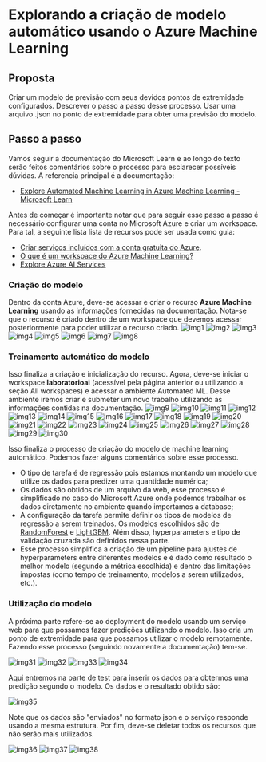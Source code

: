 # Explorando a criação de modelo automático usando o Azure Machine Learning

## Proposta

Criar um modelo de previsão com seus devidos pontos de extremidade configurados. Descrever o passo a passo desse processo. Usar uma arquivo .json no ponto de extremidade para obter uma previsão do modelo.

## Passo a passo

Vamos seguir a documentação do Microsoft Learn e ao longo do texto serão feitos comentários sobre o processo para esclarecer possíveis dúvidas. A referencia principal é a documentação:

- [Explore Automated Machine Learning in Azure Machine Learning - Microsoft Learn](https://microsoftlearning.github.io/mslearn-ai-fundamentals/Instructions/Labs/01-machine-learning.html)

Antes de começar é importante notar que para seguir esse passo a passo é necessário configurar uma conta no Microsoft Azure e criar um workspace.
Para tal, a seguinte lista lista de recursos pode ser usada como guia:

- [Criar serviços incluídos com a conta gratuita do Azure](https://learn.microsoft.com/pt-br/azure/cost-management-billing/manage/create-free-services).
- [O que é um workspace do Azure Machine Learning?](https://learn.microsoft.com/pt-br/azure/machine-learning/concept-workspace?view=azureml-api-2)
- [Explore Azure AI Services](https://microsoftlearning.github.io/mslearn-ai-fundamentals/Instructions/Labs/02-content-safety.html)

### Criação do modelo

Dentro da conta Azure, deve-se acessar e criar o recurso **Azure Machine Learning** usando as informações fornecidas na documentação. Nota-se que o recurso é criado dentro de um workspace que devemos acessar posteriormente para poder utilizar o recurso criado.
![img1](../Imagens/Lab_Projeto_1_imagens/img1.png)
![img2](../Imagens/Lab_Projeto_1_imagens/img2.png)
![img3](../Imagens/Lab_Projeto_1_imagens/img3.png)
![img4](../Imagens/Lab_Projeto_1_imagens/img4.png)
![img5](../Imagens/Lab_Projeto_1_imagens/img5.png)
![img6](../Imagens/Lab_Projeto_1_imagens/img6.png)
![img7](../Imagens/Lab_Projeto_1_imagens/img7.png)
![img8](../Imagens/Lab_Projeto_1_imagens/img8.png)

### Treinamento automático do modelo

Isso finaliza a criação e inicialização do recurso. Agora, deve-se iniciar o workspace **laboratorioai** (acessível pela página anterior ou utilizando a seção All workspaces) e acessar o ambiente Automated ML. Desse ambiente iremos criar e submeter um novo trabalho utilizando as informações contidas na documentação.
![img9](../Imagens/Lab_Projeto_1_imagens/img9.png)
![img10](../Imagens/Lab_Projeto_1_imagens/img10.png)
![img11](../Imagens/Lab_Projeto_1_imagens/img11.png)
![img12](../Imagens/Lab_Projeto_1_imagens/img12.png)
![img13](../Imagens/Lab_Projeto_1_imagens/img13.png)
![img14](../Imagens/Lab_Projeto_1_imagens/img14.png)
![img15](../Imagens/Lab_Projeto_1_imagens/img15.png)
![img16](../Imagens/Lab_Projeto_1_imagens/img16.png)
![img17](../Imagens/Lab_Projeto_1_imagens/img17.png)
![img18](../Imagens/Lab_Projeto_1_imagens/img18.png)
![img19](../Imagens/Lab_Projeto_1_imagens/img19.png)
![img20](../Imagens/Lab_Projeto_1_imagens/img20.png)
![img21](../Imagens/Lab_Projeto_1_imagens/img21.png)
![img22](../Imagens/Lab_Projeto_1_imagens/img22.png)
![img23](../Imagens/Lab_Projeto_1_imagens/img23.png)
![img24](../Imagens/Lab_Projeto_1_imagens/img24.png)
![img25](../Imagens/Lab_Projeto_1_imagens/img25.png)
![img26](../Imagens/Lab_Projeto_1_imagens/img26.png)
![img27](../Imagens/Lab_Projeto_1_imagens/img27.png)
![img28](../Imagens/Lab_Projeto_1_imagens/img28.png)
![img29](../Imagens/Lab_Projeto_1_imagens/img29.png)
![img30](../Imagens/Lab_Projeto_1_imagens/img30.png)

Isso finaliza o processo de criação do modelo de machine learning automático. Podemos fazer alguns comentários sobre esse processo.

- O tipo de tarefa é de regressão pois estamos montando um modelo que utilize os dados para predizer uma quantidade numérica;
- Os dados são obtidos de um arquivo da web, esse processo é simplificado no caso do Microsoft Azure onde podemos trabalhar os dados diretamente no ambiente quando importamos a database;
- A configuração da tarefa permite definir os tipos de modelos de regressão a serem treinados. Os modelos escolhidos são de [RandomForest](https://en.wikipedia.org/wiki/Random_forest) e [LightGBM](https://en.wikipedia.org/wiki/LightGBM). Além disso, hyperparameters e tipo de validação cruzada são definidos nessa parte.
- Esse processo simplifica a criação de um pipeline para ajustes de hyperparameters entre diferentes modelos e é dado como resultado o melhor modelo (segundo a métrica escolhida) e dentro das limitações impostas (como tempo de treinamento, modelos a serem utilizados, etc.).

### Utilização do modelo

A próxima parte refere-se ao deployment do modelo usando um serviço web para que possamos fazer predições utilizando o modelo. Isso cria um ponto de extremidade para que possamos utilizar o modelo remotamente. Fazendo esse processo (seguindo novamente a documentação) tem-se.

![img31](../Imagens/Lab_Projeto_1_imagens/img31.png)
![img32](../Imagens/Lab_Projeto_1_imagens/img32.png)
![img33](../Imagens/Lab_Projeto_1_imagens/img33.png)
![img34](../Imagens/Lab_Projeto_1_imagens/img34.png)

Aqui entremos na parte de test para inserir os dados para obtermos uma predição segundo o modelo. Os dados e o resultado obtido são:

![img35](../Imagens/Lab_Projeto_1_imagens/img35.png)

Note que os dados são "enviados" no formato json e o serviço responde usando a mesma estrutura. Por fim, deve-se deletar todos os recursos que não serão mais utilizados.

![img36](../Imagens/Lab_Projeto_1_imagens/img36.png)
![img37](../Imagens/Lab_Projeto_1_imagens/img37.png)
![img38](../Imagens/Lab_Projeto_1_imagens/img38.png)
